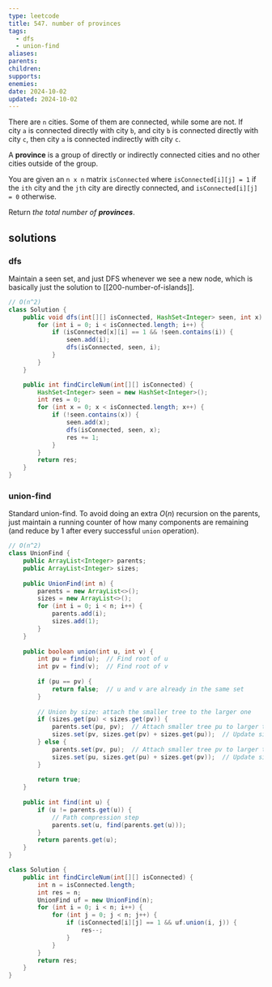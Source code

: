 ```yaml
---
type: leetcode
title: 547. number of provinces
tags:
  - dfs
  - union-find
aliases: 
parents: 
children: 
supports: 
enemies: 
date: 2024-10-02
updated: 2024-10-02
---
```


There are `n` cities. Some of them are connected, while some are not. If city `a` is connected directly with city `b`, and city `b` is connected directly with city `c`, then city `a` is connected indirectly with city `c`.

A **province** is a group of directly or indirectly connected cities and no other cities outside of the group.

You are given an `n x n` matrix `isConnected` where `isConnected[i][j] = 1` if the `ith` city and the `jth` city are directly connected, and `isConnected[i][j] = 0` otherwise.

Return _the total number of **provinces**_.

## solutions

### dfs

Maintain a seen set, and just DFS whenever we see a new node, which is basically just the solution to [[200-number-of-islands]].

```java
// O(n^2)
class Solution {
	public void dfs(int[][] isConnected, HashSet<Integer> seen, int x) {
		for (int i = 0; i < isConnected.length; i++) {
			if (isConnected[x][i] == 1 && !seen.contains(i)) {
				seen.add(i);
				dfs(isConnected, seen, i);
			}
		}
	}

	public int findCircleNum(int[][] isConnected) {
		HashSet<Integer> seen = new HashSet<Integer>();
		int res = 0;
		for (int x = 0; x < isConnected.length; x++) {
			if (!seen.contains(x)) {
				seen.add(x);
				dfs(isConnected, seen, x);
				res += 1;
			}
		}
		return res;
	}
}
```

### union-find

Standard union-find. To avoid doing an extra $O(n)$ recursion on the parents, just maintain a running counter of how many components are remaining (and reduce by 1 after every successful `union` operation).

```java
// O(n^2)
class UnionFind {  
    public ArrayList<Integer> parents;  
    public ArrayList<Integer> sizes;  
  
    public UnionFind(int n) {  
        parents = new ArrayList<>();  
        sizes = new ArrayList<>();  
        for (int i = 0; i < n; i++) {  
            parents.add(i);  
            sizes.add(1);  
        }  
    }  
  
    public boolean union(int u, int v) {  
        int pu = find(u);  // Find root of u  
        int pv = find(v);  // Find root of v  
  
        if (pu == pv) {  
            return false;  // u and v are already in the same set  
        }  
  
        // Union by size: attach the smaller tree to the larger one  
        if (sizes.get(pu) < sizes.get(pv)) {  
            parents.set(pu, pv);  // Attach smaller tree pu to larger tree pv  
            sizes.set(pv, sizes.get(pv) + sizes.get(pu));  // Update size of pv's tree  
        } else {  
            parents.set(pv, pu);  // Attach smaller tree pv to larger tree pu  
            sizes.set(pu, sizes.get(pu) + sizes.get(pv));  // Update size of pu's tree  
        }  
  
        return true;  
    }  
  
    public int find(int u) {  
        if (u != parents.get(u)) {  
            // Path compression step  
            parents.set(u, find(parents.get(u)));  
        }  
        return parents.get(u);  
    }  
}

class Solution {  
    public int findCircleNum(int[][] isConnected) {  
        int n = isConnected.length;  
        int res = n;  
        UnionFind uf = new UnionFind(n);  
        for (int i = 0; i < n; i++) {  
            for (int j = 0; j < n; j++) {  
                if (isConnected[i][j] == 1 && uf.union(i, j)) {  
                    res--;  
                }  
            }  
        }  
        return res;  
    }  
}
```
